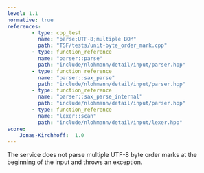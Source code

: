 ```yaml
---
level: 1.1
normative: true
references:
        - type: cpp_test
          name: "parse;UTF-8;multiple BOM"
          path: "TSF/tests/unit-byte_order_mark.cpp"
        - type: function_reference
          name: "parser::parse"
          path: "include/nlohmann/detail/input/parser.hpp"
        - type: function_reference
          name: "parser::sax_parse"
          path: "include/nlohmann/detail/input/parser.hpp"
        - type: function_reference
          name: "parser::sax_parse_internal"
          path: "include/nlohmann/detail/input/parser.hpp"
        - type: function_reference
          name: "lexer::scan"
          path: "include/nlohmann/detail/input/lexer.hpp"
score:
    Jonas-Kirchhoff:  1.0
---
```


The service does not parse multiple UTF-8 byte order marks at the beginning of the input and throws an exception.